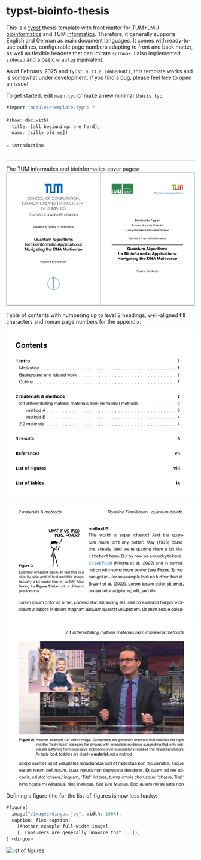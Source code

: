 # typst-bioinfo-thesis
This is a [typst](https://typst.app/) thesis template with front matter for TUM+LMU [bioinformatics](https://www.cit.tum.de/cit/studium/studiengaenge/master-bioinformatik/abschlussarbeit/#c2494) and TUM [informatics](https://www.cit.tum.de/cit/studium/studierende/abschlussarbeit-abschluss/informatik/#c4295). Therefore, it generally supports English and German as main document languages. It comes with ready-to-use outlines, configurable page numbers adapting to front and back matter, as well as flexible headers that can imitate `scrbook`. I also implemented `sidecap` and a basic `wrapfig` equivalent. 

As of February 2025 and `typst 0.13.0 (d6b0d68f)`, this template works and is somewhat under development. If you find a bug, please feel free to open an issue!

To get started, edit `main.typ` or make a new minimal `thesis.typ`:
```rs
#import "modules/template.typ": *

#show: doc.with(
  title: [all beginnings are hard], 
  name: [silly old me])

= introduction
...
```

---

The TUM informatics and bioinformatics cover pages:
![tum cover pages](images/screen_00.png)

Table of contents with numbering up to level 2 headings, well-aligned fill characters and roman page numbers for the appendix: 

![a dummy table of contents](images/screen_01.png)

![overkill header and wrap figure](images/screen_03.png "an overkill left-hand page header and a wrapfig")


![example header and caption](images/screen_02.png  "right-hand page header with section info")


Defining a figure title for the list-of-figures is now less hacky:
```rs
#figure(
  image("/images/dingos.jpg", width: 100%),
  caption: flex-caption(
    [Another example full-width image], 
    [. Consumers are generally unaware that ...]),
) <dingos>
``````

![list of figures](images/screen_04.png)
